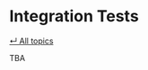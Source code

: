 # Integration Tests

[&#8629; All topics][topics-overview]

TBA

[topics-overview]: ../README.md#topics
